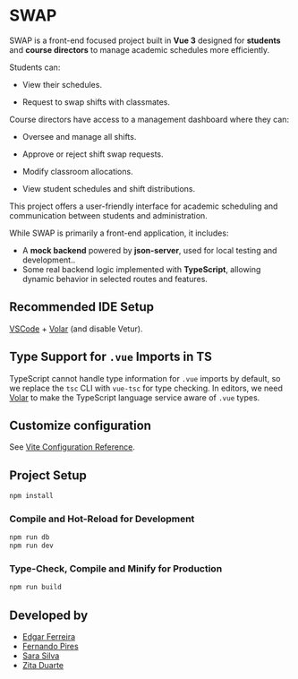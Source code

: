 # SWAP
SWAP is a front-end focused project built in **Vue 3** designed for **students** and **course directors** to manage academic schedules more efficiently.

Students can:

- View their schedules.

- Request to swap shifts with classmates.

Course directors have access to a management dashboard where they can:

- Oversee and manage all shifts.

- Approve or reject shift swap requests.

- Modify classroom allocations.

- View student schedules and shift distributions.

This project offers a user-friendly interface for academic scheduling and communication between students and administration.

While SWAP is primarily a front-end application, it includes:
- A **mock backend** powered by **json-server**, used for local testing and development..
- Some real backend logic implemented with **TypeScript**, allowing dynamic behavior in selected routes and features.

## Recommended IDE Setup

[VSCode](https://code.visualstudio.com/) + [Volar](https://marketplace.visualstudio.com/items?itemName=Vue.volar) (and disable Vetur).

## Type Support for `.vue` Imports in TS

TypeScript cannot handle type information for `.vue` imports by default, so we replace the `tsc` CLI with `vue-tsc` for type checking. In editors, we need [Volar](https://marketplace.visualstudio.com/items?itemName=Vue.volar) to make the TypeScript language service aware of `.vue` types.

## Customize configuration

See [Vite Configuration Reference](https://vite.dev/config/).

## Project Setup

```sh
npm install
```

### Compile and Hot-Reload for Development

```sh
npm run db
npm run dev
```

### Type-Check, Compile and Minify for Production

```sh
npm run build
```

## Developed by

- [Edgar Ferreira](https://www.github.com/Edegare)
- [Fernando Pires](https://github.com/ferjpires)
- [Sara Silva](https://github.com/sarasilv-a)
- [Zita Duarte](https://github.com/zitamduarte)